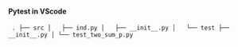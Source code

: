 #### Pytest in VScode
   ` .
    ├── src
    │   ├── ind.py
    │   ├── __init__.py
    │  
    └── test
        ├── __init__.py
        │
        └── test_two_sum_p.py`
